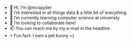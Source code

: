 - 👋 Hi, I’m @mcspyder
- 👀 I’m interested in all things data & a little bit of everything
- 🌱 I’m currently learning computer science at univeristy
- 💞️ I’m looking to collaborate here!
- 📫 You can reach me by my e-mail in the headline
- ⚡ Fun fact: I own a pet bunny =)
<!---
mcspyder/mcspyder is a ✨ special ✨ repository because its `README.md` (this file) appears on your GitHub profile.
You can click the Preview link to take a look at your changes.
--->
